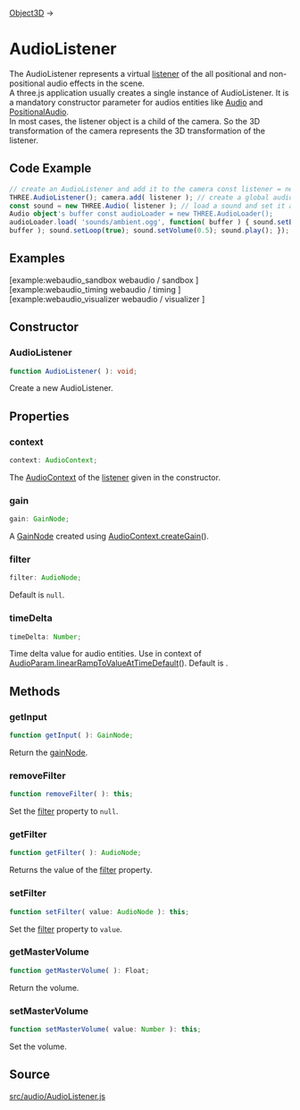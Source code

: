 [Object3D](en\core\Object3D.html) →

# AudioListener

The AudioListener represents a virtual <a
href="https://developer.mozilla.org/en-
US/docs/Web/API/AudioListener">listener</a> of the all positional and non-
positional audio effects in the scene.  
A three.js application usually creates a single instance of AudioListener. It
is a mandatory constructor parameter for audios entities like
[Audio](en\audio\Audio.html) and
[PositionalAudio](en\audio\PositionalAudio.html).  
In most cases, the listener object is a child of the camera. So the 3D
transformation of the camera represents the 3D transformation of the listener.

## Code Example

  
```ts  
// create an AudioListener and add it to the camera const listener = new
THREE.AudioListener(); camera.add( listener ); // create a global audio source
const sound = new THREE.Audio( listener ); // load a sound and set it as the
Audio object's buffer const audioLoader = new THREE.AudioLoader();
audioLoader.load( 'sounds/ambient.ogg', function( buffer ) { sound.setBuffer(
buffer ); sound.setLoop(true); sound.setVolume(0.5); sound.play(); });  
```  

## Examples

[example:webaudio_sandbox webaudio / sandbox ]  
[example:webaudio_timing webaudio / timing ]  
[example:webaudio_visualizer webaudio / visualizer ]

## Constructor

### AudioListener

  
  
```ts  
function AudioListener( ): void;  
```  

Create a new AudioListener.

## Properties

### context

  
  
```ts  
context: AudioContext;  
```  

The <a href="https://developer.mozilla.org/en-
US/docs/Web/API/AudioContext">AudioContext</a> of the
[listener](en\audio\AudioListener.html) given in the constructor.

### gain

  
  
```ts  
gain: GainNode;  
```  

A <a href="https://developer.mozilla.org/en-
US/docs/Web/API/GainNode">GainNode</a> created using <a
href="https://developer.mozilla.org/en-
US/docs/Web/API/AudioContext/createGain">AudioContext.createGain</a>().

### filter

  
  
```ts  
filter: AudioNode;  
```  

Default is `null`.

### timeDelta

  
  
```ts  
timeDelta: Number;  
```  

Time delta value for audio entities. Use in context of <a
href="https://developer.mozilla.org/en-
US/docs/Web/API/AudioParam/linearRampToValueAtTime">AudioParam.linearRampToValueAtTimeDefault</a>().
Default is .

## Methods

### getInput

  
  
```ts  
function getInput( ): GainNode;  
```  

Return the [gainNode](#).

### removeFilter

  
  
```ts  
function removeFilter( ): this;  
```  

Set the [filter](#) property to `null`.

### getFilter

  
  
```ts  
function getFilter( ): AudioNode;  
```  

Returns the value of the [filter](#) property.

### setFilter

  
  
```ts  
function setFilter( value: AudioNode ): this;  
```  

Set the [filter](#) property to `value`.

### getMasterVolume

  
  
```ts  
function getMasterVolume( ): Float;  
```  

Return the volume.

### setMasterVolume

  
  
```ts  
function setMasterVolume( value: Number ): this;  
```  

Set the volume.

## Source

<a
href="https://github.com/mrdoob/three.js/blob/master/src/audio/AudioListener.js">src/audio/AudioListener.js</a>

